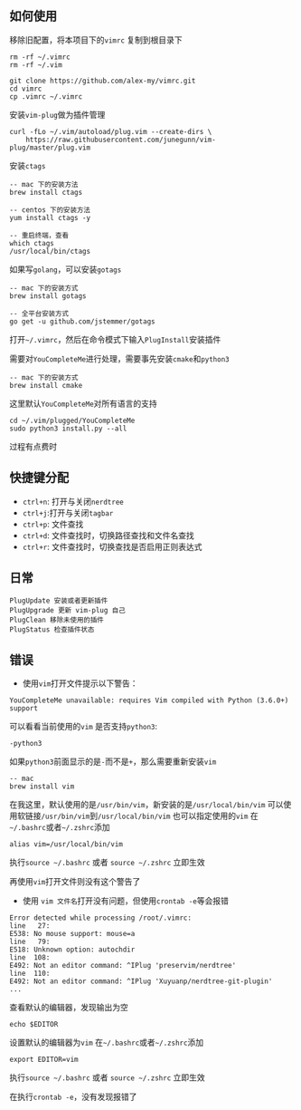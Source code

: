 ## 如何使用

移除旧配置，将本项目下的`vimrc` 复制到根目录下

```text
rm -rf ~/.vimrc
rm -rf ~/.vim

git clone https://github.com/alex-my/vimrc.git
cd vimrc
cp .vimrc ~/.vimrc
```

安装`vim-plug`做为插件管理

```text
curl -fLo ~/.vim/autoload/plug.vim --create-dirs \
    https://raw.githubusercontent.com/junegunn/vim-plug/master/plug.vim
```

安装`ctags`

```text
-- mac 下的安装方法
brew install ctags

-- centos 下的安装方法
yum install ctags -y

-- 重启终端，查看
which ctags
/usr/local/bin/ctags
```

如果写`golang`，可以安装`gotags`

```text
-- mac 下的安装方式
brew install gotags

-- 全平台安装方式
go get -u github.com/jstemmer/gotags

```

打开`~/.vimrc`，然后在命令模式下输入`PlugInstall`安装插件

需要对`YouCompleteMe`进行处理，需要事先安装`cmake`和`python3`

```text
-- mac 下的安装方式
brew install cmake
```

这里默认`YouCompleteMe`对所有语言的支持

```text
cd ~/.vim/plugged/YouCompleteMe
sudo python3 install.py --all
```

过程有点费时

## 快捷键分配

- `ctrl+n`: 打开与关闭`nerdtree`
- `ctrl+j`:打开与关闭`tagbar`
- `ctrl+p`: 文件查找
- `ctrl+d`: 文件查找时，切换路径查找和文件名查找
- `ctrl+r`: 文件查找时，切换查找是否启用正则表达式

## 日常

```text
PlugUpdate 安装或者更新插件
PlugUpgrade 更新 vim-plug 自己
PlugClean 移除未使用的插件
PlugStatus 检查插件状态
```

## 错误

- 使用`vim`打开文件提示以下警告：

```text
YouCompleteMe unavailable: requires Vim compiled with Python (3.6.0+) support
```

可以看看当前使用的`vim` 是否支持`python3`:

```text
-python3
```

如果`python3`前面显示的是`-`而不是`+`，那么需要重新安装`vim`

```text
-- mac
brew install vim
```

在我这里，默认使用的是`/usr/bin/vim`，新安装的是`/usr/local/bin/vim`
可以使用软链接`/usr/bin/vim`到`/usr/local/bin/vim`
也可以指定使用的`vim`
在`~/.bashrc`或者`~/.zshrc`添加

```text
alias vim=/usr/local/bin/vim
```

执行`source ~/.bashrc` 或者 `source ~/.zshrc` 立即生效

再使用`vim`打开文件则没有这个警告了

- 使用 `vim 文件名`打开没有问题，但使用`crontab -e`等会报错

```text
Error detected while processing /root/.vimrc:
line   27:
E538: No mouse support: mouse=a
line   79:
E518: Unknown option: autochdir
line  108:
E492: Not an editor command: ^IPlug 'preservim/nerdtree'
line  110:
E492: Not an editor command: ^IPlug 'Xuyuanp/nerdtree-git-plugin'
...
```

查看默认的编辑器，发现输出为空

```text
echo $EDITOR
```

设置默认的编辑器为`vim`
在`~/.bashrc`或者`~/.zshrc`添加

```text
export EDITOR=vim
```

执行`source ~/.bashrc` 或者 `source ~/.zshrc` 立即生效

在执行`crontab -e`，没有发现报错了

